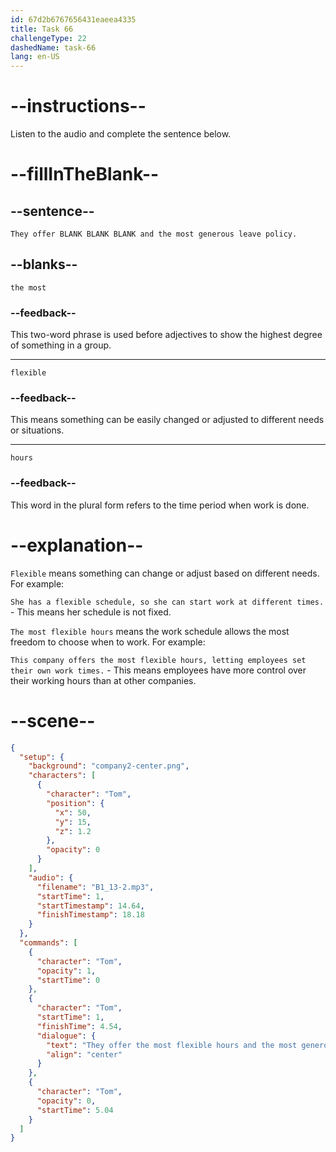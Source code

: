 ```yaml
---
id: 67d2b6767656431eaeea4335
title: Task 66
challengeType: 22
dashedName: task-66
lang: en-US
---
```


<!-- (Audio) Tom: They offer the most flexible hours and the most generous leave policy. -->

# --instructions--

Listen to the audio and complete the sentence below.

# --fillInTheBlank--

## --sentence--

`They offer BLANK BLANK BLANK and the most generous leave policy.`  

## --blanks--

`the most`  

### --feedback--

This two-word phrase is used before adjectives to show the highest degree of something in a group.  

---

`flexible`  

### --feedback--

This means something can be easily changed or adjusted to different needs or situations.  

---

`hours`  

### --feedback--

This word in the plural form refers to the time period when work is done.  

# --explanation--

`Flexible` means something can change or adjust based on different needs. For example:  

`She has a flexible schedule, so she can start work at different times.` - This means her schedule is not fixed.  

`The most flexible hours` means the work schedule allows the most freedom to choose when to work. For example:  

`This company offers the most flexible hours, letting employees set their own work times.` - This means employees have more control over their working hours than at other companies.  

# --scene--

```json
{
  "setup": {
    "background": "company2-center.png",
    "characters": [
      {
        "character": "Tom",
        "position": {
          "x": 50,
          "y": 15,
          "z": 1.2
        },
        "opacity": 0
      }
    ],
    "audio": {
      "filename": "B1_13-2.mp3",
      "startTime": 1,
      "startTimestamp": 14.64,
      "finishTimestamp": 18.18
    }
  },
  "commands": [
    {
      "character": "Tom",
      "opacity": 1,
      "startTime": 0
    },
    {
      "character": "Tom",
      "startTime": 1,
      "finishTime": 4.54,
      "dialogue": {
        "text": "They offer the most flexible hours and the most generous leave policy.",
        "align": "center"
      }
    },
    {
      "character": "Tom",
      "opacity": 0,
      "startTime": 5.04
    }
  ]
}
```
